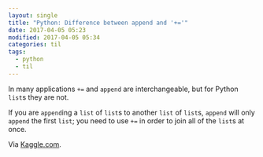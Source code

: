 ```yaml
---
layout: single
title: "Python: Difference between append and '+='"
date: 2017-04-05 05:23
modified: 2017-04-05 05:34
categories: til
tags:
  - python
  - til
---
```


In many applications `+=` and `append` are interchangeable,
but for Python `list`s they are not.

If you are `append`ing a `list` of `list`s to another `list` of `list`s,
`append` will only `append` the first `list`;
you need to use `+=` in order to join all of the `list`s at once.

Via [Kaggle.com](https://www.kaggle.com/c/word2vec-nlp-tutorial/details/part-2-word-vectors).
